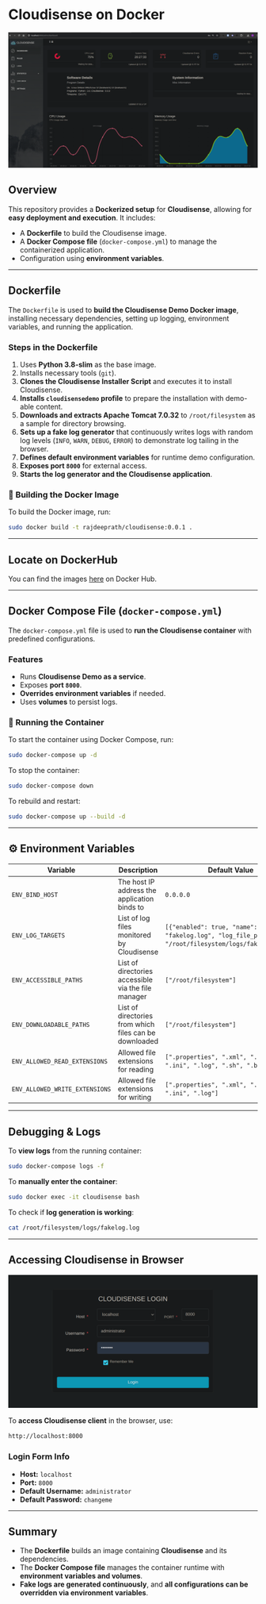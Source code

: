 # Cloudisense on Docker

![Cloudisense Demo](assets/dashboard.png)


## Overview  

This repository provides a **Dockerized setup** for **Cloudisense**, allowing for **easy deployment and execution**. It includes:  

- A **Dockerfile** to build the Cloudisense image.  
- A **Docker Compose file** (`docker-compose.yml`) to manage the containerized application.  
- Configuration using **environment variables**.  


---  


## Dockerfile  

The `Dockerfile` is used to **build the Cloudisense Demo Docker image**, installing necessary dependencies, setting up logging, environment variables, and running the application.  


### Steps in the Dockerfile  

1. Uses **Python 3.8-slim** as the base image.  
2. Installs necessary tools (`git`).  
3. **Clones the Cloudisense Installer Script** and executes it to install Cloudisense.  
4. **Installs `cloudisensedemo` profile** to prepare the installation with demo-able content.  
5. **Downloads and extracts Apache Tomcat 7.0.32** to `/root/filesystem` as a sample for directory browsing.  
6. **Sets up a fake log generator** that continuously writes logs with random log levels (`INFO`, `WARN`, `DEBUG`, `ERROR`) to demonstrate log tailing in the browser.  
7. **Defines default environment variables** for runtime demo configuration.  
8. **Exposes port `8000`** for external access.  
9. **Starts the log generator and the Cloudisense application**.  


### 🔹 Building the Docker Image  

To build the Docker image, run:  

```bash
sudo docker build -t rajdeeprath/cloudisense:0.0.1 .
```  


---  


## Locate on DockerHub  

You can find the images [here](https://hub.docker.com/repository/docker/rajdeeprath/cloudisense/general) on Docker Hub.  


---  


## Docker Compose File (`docker-compose.yml`)  

The `docker-compose.yml` file is used to **run the Cloudisense container** with predefined configurations.  


### Features  

- Runs **Cloudisense Demo as a service**.  
- Exposes **port `8000`**.  
- **Overrides environment variables** if needed.  
- Uses **volumes** to persist logs.  


### 🔹 Running the Container  

To start the container using Docker Compose, run:  

```bash
sudo docker-compose up -d
```  

To stop the container:  

```bash
sudo docker-compose down
```  

To rebuild and restart:  

```bash
sudo docker-compose up --build -d
```  


---  


## ⚙️ Environment Variables  


| **Variable** | **Description** | **Default Value** |  
|-------------|----------------|------------------|  
| `ENV_BIND_HOST` | The host IP address the application binds to | `0.0.0.0` |  
| `ENV_LOG_TARGETS` | List of log files monitored by Cloudisense | `[{"enabled": true, "name": "fakelog.log", "log_file_path": "/root/filesystem/logs/fakelog.log"}]` |  
| `ENV_ACCESSIBLE_PATHS` | List of directories accessible via the file manager | `["/root/filesystem"]` |  
| `ENV_DOWNLOADABLE_PATHS` | List of directories from which files can be downloaded | `["/root/filesystem"]` |  
| `ENV_ALLOWED_READ_EXTENSIONS` | Allowed file extensions for reading | `[".properties", ".xml", ".txt", ".ini", ".log", ".sh", ".bat"]` |  
| `ENV_ALLOWED_WRITE_EXTENSIONS` | Allowed file extensions for writing | `[".properties", ".xml", ".txt", ".ini", ".log"]` |  


---  


## Debugging & Logs  


To **view logs** from the running container:  

```bash
sudo docker-compose logs -f
```  

To **manually enter the container**:  

```bash
sudo docker exec -it cloudisense bash
```  

To check if **log generation is working**:  

```bash
cat /root/filesystem/logs/fakelog.log
```  


---  


## Accessing Cloudisense in Browser  

![Cloudisense Login](assets/login.png)  


To **access Cloudisense client** in the browser, use:  

```bash
http://localhost:8000
```  


### **Login Form Info**  

- **Host:** `localhost`  
- **Port:** `8000`  
- **Default Username:** `administrator`  
- **Default Password:** `changeme`  


---  


## Summary  

- The **Dockerfile** builds an image containing **Cloudisense** and its dependencies.  
- The **Docker Compose file** manages the container runtime with **environment variables and volumes**.  
- **Fake logs are generated continuously**, and **all configurations can be overridden via environment variables**.  

